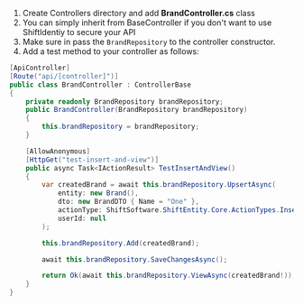 1. Create Controllers directory and add **BrandController.cs** class
2. You can simply inherit from BaseController if you don't want to use ShiftIdentiy to secure your API
3. Make sure in pass the `BrandRepository` to the controller constructor.
3. Add a test method to your controller as follows:

```C#
[ApiController]
[Route("api/[controller]")]
public class BrandController : ControllerBase
{
    private readonly BrandRepository brandRepository;
    public BrandController(BrandRepository brandRepository)
    {
        this.brandRepository = brandRepository;
    }

    [AllowAnonymous]
    [HttpGet("test-insert-and-view")]
    public async Task<IActionResult> TestInsertAndView()
    {
        var createdBrand = await this.brandRepository.UpsertAsync(
            entity: new Brand(),
            dto: new BrandDTO { Name = "One" },
            actionType: ShiftSoftware.ShiftEntity.Core.ActionTypes.Insert,
            userId: null
        );

        this.brandRepository.Add(createdBrand);

        await this.brandRepository.SaveChangesAsync();

        return Ok(await this.brandRepository.ViewAsync(createdBrand!));
    }
}
```